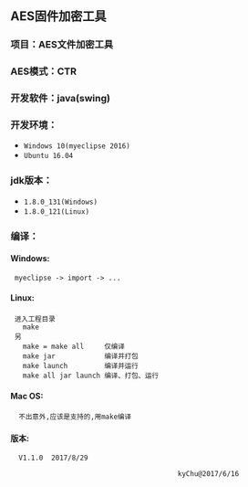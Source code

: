 ## AES固件加密工具
### 项目：AES文件加密工具
### AES模式：CTR
### 开发软件：java(swing)
### 开发环境：
*  `Windows 10(myeclipse 2016)`
*  `Ubuntu 16.04`
### jdk版本：
*  `1.8.0_131(Windows)`
*  `1.8.0_121(Linux)`
### 编译：
####  Windows:
     myeclipse -> import -> ...
####  Linux:
     进入工程目录
       make
     另
       make = make all     仅编译
       make jar            编译并打包
       make launch         编译并运行
       make all jar launch 编译、打包、运行
####  Mac OS:
      不出意外,应该是支持的,用make编译
#### 版本:
      V1.1.0  2017/8/29

                                             kyChu@2017/6/16
